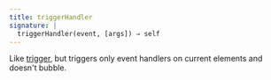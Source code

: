 ```yaml
---
title: triggerHandler
signature: |
  triggerHandler(event, [args]) ⇒ self
---
```


Like [trigger](#trigger), but triggers only event handlers on current
elements and doesn't bubble.
